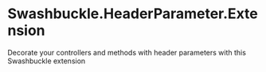 # Swashbuckle.HeaderParameter.Extension
Decorate your controllers and methods with header parameters with this Swashbuckle extension

